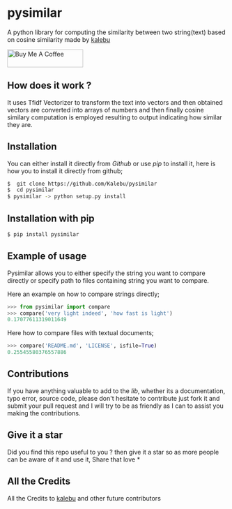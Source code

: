 # pysimilar
A python library for computing the similarity between two string(text) based on cosine similarity made by [kalebu](https://github.com/Kalebu)

<a href="https://www.buymeacoffee.com/kalebuj" target="_blank"><img src="https://cdn.buymeacoffee.com/buttons/default-orange.png" alt="Buy Me A Coffee" height="41" width="174"></a>


How does it work ?
------------------

It uses Tfidf Vectorizer to transform the text into vectors and then obtained vectors are converted into arrays of numbers and then finally cosine similary computation is employed resulting to output indicating how similar they are.

Installation
-------------
You can either install it directly from *Github* or use *pip* to install it, here is how you to install it directly from github;

```bash
$  git clone https://github.com/Kalebu/pysimilar
$  cd pysimilar
$ pysimilar -> python setup.py install

```

Installation with pip
----------------------

```python
$ pip install pysimilar
```

Example of usage
----------------
Pysimilar allows you to either specify the string you want to compare directly or specify path to files containing string you want to compare.

Here an example on how to compare strings directly;

```python
>>> from pysimilar import compare
>>> compare('very light indeed', 'how fast is light')
0.17077611319011649
```

Here how to compare files with textual documents;

```python
>>> compare('README.md', 'LICENSE', isfile=True)
0.25545580376557886
```

Contributions
-------------
If you have anything valuable to add to the *lib*, whether its a documentation, typo error, source code, please don't hesitate to contribute just fork it and submit your pull request and I will try to be as friendly as I can to assist you making the contributions.


Give it a star
--------------
Did you find this repo useful to you ? then give it a star so as more people can be aware of it and use it, Share that love *

All the Credits
---------------

All the Credits to [kalebu](https://github.com/Kalebu) and other future contributors 